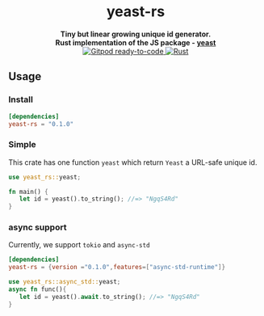 <h1 align="center">yeast-rs</h1>
<div align="center">
 <strong>
    Tiny but linear growing unique id generator.
    <br>
    Rust implementation of the JS package - <a href="https://github.com/unshiftio/yeast">yeast</a>
 </strong>
</div>

<div align="center">
  <!-- Git Pod -->
  <a href="https://gitpod.io/#https://github.com/CfirTsabari/yeast-rs">
    <img src="https://img.shields.io/badge/Gitpod-ready--to--code-blue?logo=gitpod"
    alt="Gitpod ready-to-code" />
  </a>
    <!-- Rust CI -->
  <a href="https://github.com/CfirTsabari/yeast-rs/actions/workflows/rust.yml">
    <img src="https://github.com/CfirTsabari/yeast-rs/actions/workflows/rust.yml/badge.svg"
    alt="Rust" />
  </a>

</div>


## Usage

### Install

```toml
[dependencies]
yeast-rs = "0.1.0"
```

### Simple
This crate has one function `yeast` which return `Yeast` a URL-safe unique id.

```rust
use yeast_rs::yeast;

fn main() {
   let id = yeast().to_string(); //=> "NgqS4Rd"
}
```

### async support
Currently, we support `tokio` and `async-std`
```toml
[dependencies]
yeast-rs = {version ="0.1.0",features=["async-std-runtime"]}
```

```rust
use yeast_rs::async_std::yeast;
async fn func(){
   let id = yeast().await.to_string(); //=> "NgqS4Rd"
}
```
